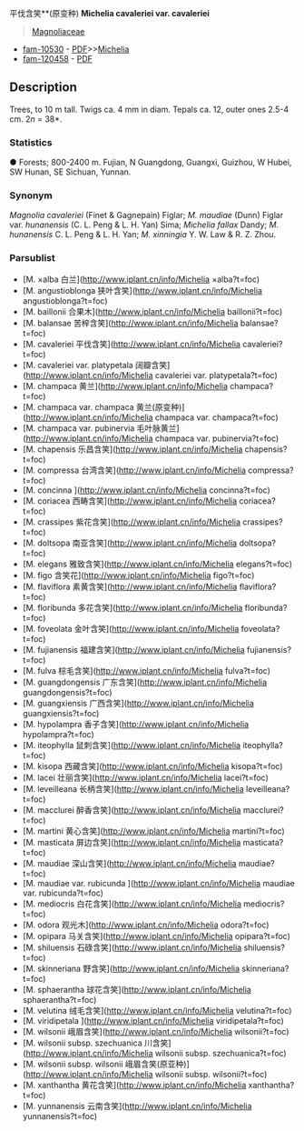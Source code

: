 平伐含笑**(原变种) **Michelia cavaleriei var. cavaleriei**

> [Magnoliaceae](http://www.iplant.cn/info/Magnoliaceae?t=foc)
* [fam-10530](http://www.iplant.cn/foc/fam/10530) - [PDF](http://www.iplant.cn/foc/pdf/Magnoliaceae.pdf)>>[Michelia](http://www.iplant.cn/info/Michelia?t=foc)
* [fam-120458](http://www.iplant.cn/foc/fam/120458) - [PDF](http://www.iplant.cn/foc/pdf/Michelia.pdf)
## Description

Trees, to 10 m tall. Twigs ca. 4 mm in diam. Tepals ca. 12, outer ones 2.5-4 cm. 2*n* = 38*.

### Statistics
● Forests; 800-2400 m. Fujian, N Guangdong, Guangxi, Guizhou, W Hubei, SW Hunan, SE Sichuan, Yunnan.

### Synonym
*Magnolia cavaleriei* (Finet & Gagnepain) Figlar; *M. maudiae* (Dunn) Figlar var. *hunanensis* (C. L. Peng & L. H. Yan) Sima; *Michelia fallax* Dandy; *M. hunanensis* C. L. Peng & L. H. Yan; *M. xinningia* Y. W. Law & R. Z. Zhou.

### Parsublist

* [M.  ×alba  白兰](http://www.iplant.cn/info/Michelia ×alba?t=foc)
* [M.  angustioblonga  狭叶含笑](http://www.iplant.cn/info/Michelia angustioblonga?t=foc)
* [M.  baillonii  合果木](http://www.iplant.cn/info/Michelia baillonii?t=foc)
* [M.  balansae  苦梓含笑](http://www.iplant.cn/info/Michelia balansae?t=foc)
* [M.  cavaleriei  平伐含笑](http://www.iplant.cn/info/Michelia cavaleriei?t=foc)
* [M.  cavaleriei var. platypetala  阔瓣含笑](http://www.iplant.cn/info/Michelia cavaleriei var. platypetala?t=foc)
* [M.  champaca  黄兰](http://www.iplant.cn/info/Michelia champaca?t=foc)
* [M.  champaca var. champaca  黄兰(原变种)](http://www.iplant.cn/info/Michelia champaca var. champaca?t=foc)
* [M.  champaca var. pubinervia  毛叶脉黄兰](http://www.iplant.cn/info/Michelia champaca var. pubinervia?t=foc)
* [M.  chapensis  乐昌含笑](http://www.iplant.cn/info/Michelia chapensis?t=foc)
* [M.  compressa  台湾含笑](http://www.iplant.cn/info/Michelia compressa?t=foc)
* [M.  concinna  ](http://www.iplant.cn/info/Michelia concinna?t=foc)
* [M.  coriacea  西畴含笑](http://www.iplant.cn/info/Michelia coriacea?t=foc)
* [M.  crassipes  紫花含笑](http://www.iplant.cn/info/Michelia crassipes?t=foc)
* [M.  doltsopa  南亚含笑](http://www.iplant.cn/info/Michelia doltsopa?t=foc)
* [M.  elegans  雅致含笑](http://www.iplant.cn/info/Michelia elegans?t=foc)
* [M.  figo  含笑花](http://www.iplant.cn/info/Michelia figo?t=foc)
* [M.  flaviflora  素黄含笑](http://www.iplant.cn/info/Michelia flaviflora?t=foc)
* [M.  floribunda  多花含笑](http://www.iplant.cn/info/Michelia floribunda?t=foc)
* [M.  foveolata  金叶含笑](http://www.iplant.cn/info/Michelia foveolata?t=foc)
* [M.  fujianensis  福建含笑](http://www.iplant.cn/info/Michelia fujianensis?t=foc)
* [M.  fulva  棕毛含笑](http://www.iplant.cn/info/Michelia fulva?t=foc)
* [M.  guangdongensis  广东含笑](http://www.iplant.cn/info/Michelia guangdongensis?t=foc)
* [M.  guangxiensis  广西含笑](http://www.iplant.cn/info/Michelia guangxiensis?t=foc)
* [M.  hypolampra  香子含笑](http://www.iplant.cn/info/Michelia hypolampra?t=foc)
* [M.  iteophylla  鼠刺含笑](http://www.iplant.cn/info/Michelia iteophylla?t=foc)
* [M.  kisopa  西藏含笑](http://www.iplant.cn/info/Michelia kisopa?t=foc)
* [M.  lacei  壮丽含笑](http://www.iplant.cn/info/Michelia lacei?t=foc)
* [M.  leveilleana  长柄含笑](http://www.iplant.cn/info/Michelia leveilleana?t=foc)
* [M.  macclurei  醉香含笑](http://www.iplant.cn/info/Michelia macclurei?t=foc)
* [M.  martini  黄心含笑](http://www.iplant.cn/info/Michelia martini?t=foc)
* [M.  masticata  屏边含笑](http://www.iplant.cn/info/Michelia masticata?t=foc)
* [M.  maudiae  深山含笑](http://www.iplant.cn/info/Michelia maudiae?t=foc)
* [M.  maudiae var. rubicunda  ](http://www.iplant.cn/info/Michelia maudiae var. rubicunda?t=foc)
* [M.  mediocris  白花含笑](http://www.iplant.cn/info/Michelia mediocris?t=foc)
* [M.  odora  观光木](http://www.iplant.cn/info/Michelia odora?t=foc)
* [M.  opipara  马关含笑](http://www.iplant.cn/info/Michelia opipara?t=foc)
* [M.  shiluensis  石碌含笑](http://www.iplant.cn/info/Michelia shiluensis?t=foc)
* [M.  skinneriana  野含笑](http://www.iplant.cn/info/Michelia skinneriana?t=foc)
* [M.  sphaerantha  球花含笑](http://www.iplant.cn/info/Michelia sphaerantha?t=foc)
* [M.  velutina  绒毛含笑](http://www.iplant.cn/info/Michelia velutina?t=foc)
* [M.  viridipetala  ](http://www.iplant.cn/info/Michelia viridipetala?t=foc)
* [M.  wilsonii  峨眉含笑](http://www.iplant.cn/info/Michelia wilsonii?t=foc)
* [M.  wilsonii subsp. szechuanica  川含笑](http://www.iplant.cn/info/Michelia wilsonii subsp. szechuanica?t=foc)
* [M.  wilsonii subsp. wilsonii  峨眉含笑(原亚种)](http://www.iplant.cn/info/Michelia wilsonii subsp. wilsonii?t=foc)
* [M.  xanthantha  黄花含笑](http://www.iplant.cn/info/Michelia xanthantha?t=foc)
* [M.  yunnanensis  云南含笑](http://www.iplant.cn/info/Michelia yunnanensis?t=foc)
